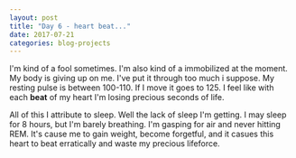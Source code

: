 ```yaml
---
layout: post
title: "Day 6 - heart beat..."
date: 2017-07-21
categories: blog-projects
---
```

I'm kind of a fool sometimes. I'm also kind of a immobilized at the moment. My body is giving up on me. I've put it through too much i suppose. My resting pulse is between 100-110. If I move it goes to 125. I feel like with each **beat** of my heart I'm losing precious seconds of life. 

All of this I attribute to sleep. Well the lack of sleep I'm getting. I may sleep for 8 hours, but I'm barely breathing. I'm gasping for air and never hitting REM. It's cause me to gain weight, become forgetful, and it casues this heart to beat erratically and waste my precious lifeforce. 